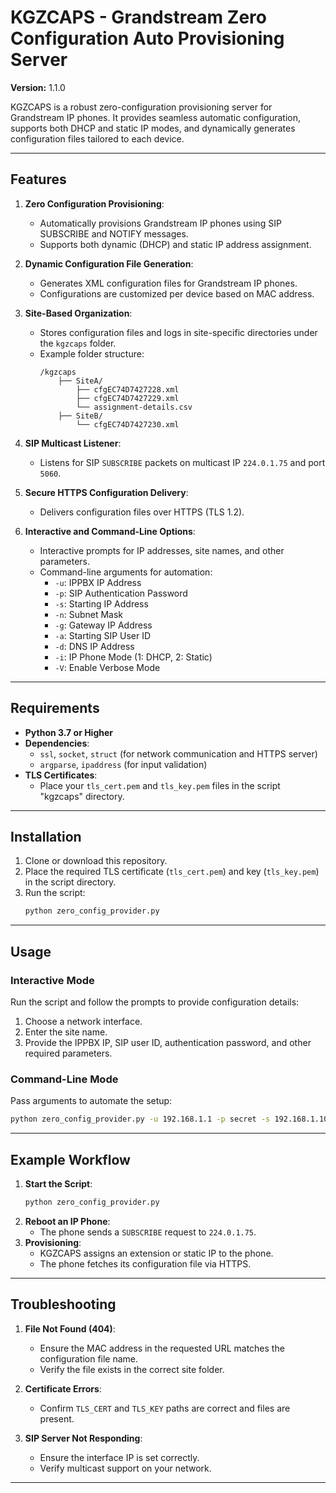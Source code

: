 # KGZCAPS - Grandstream Zero Configuration Auto Provisioning Server

**Version:** 1.1.0

KGZCAPS is a robust zero-configuration provisioning server for Grandstream IP phones.
It provides seamless automatic configuration, supports both DHCP and static IP modes, and dynamically generates configuration files tailored to each device.

---

## Features

1. **Zero Configuration Provisioning**:
   - Automatically provisions Grandstream IP phones using SIP SUBSCRIBE and NOTIFY messages.
   - Supports both dynamic (DHCP) and static IP address assignment.

2. **Dynamic Configuration File Generation**:
   - Generates XML configuration files for Grandstream IP phones.
   - Configurations are customized per device based on MAC address.

3. **Site-Based Organization**:
   - Stores configuration files and logs in site-specific directories under the `kgzcaps` folder.
   - Example folder structure:
     ```
     /kgzcaps
         ├── SiteA/
             ├── cfgEC74D7427228.xml
             ├── cfgEC74D7427229.xml
             └── assignment-details.csv
         ├── SiteB/
             └── cfgEC74D7427230.xml
     ```

4. **SIP Multicast Listener**:
   - Listens for SIP `SUBSCRIBE` packets on multicast IP `224.0.1.75` and port `5060`.

5. **Secure HTTPS Configuration Delivery**:
   - Delivers configuration files over HTTPS (TLS 1.2).

6. **Interactive and Command-Line Options**:
   - Interactive prompts for IP addresses, site names, and other parameters.
   - Command-line arguments for automation:
     - `-u`: IPPBX IP Address
     - `-p`: SIP Authentication Password
     - `-s`: Starting IP Address
     - `-n`: Subnet Mask
     - `-g`: Gateway IP Address
     - `-a`: Starting SIP User ID
     - `-d`: DNS IP Address
     - `-i`: IP Phone Mode (1: DHCP, 2: Static)
     - `-V`: Enable Verbose Mode

---

## Requirements

- **Python 3.7 or Higher**
- **Dependencies**:
  - `ssl`, `socket`, `struct` (for network communication and HTTPS server)
  - `argparse`, `ipaddress` (for input validation)
- **TLS Certificates**:
  - Place your `tls_cert.pem` and `tls_key.pem` files in the script "kgzcaps" directory.

---

## Installation

1. Clone or download this repository.
2. Place the required TLS certificate (`tls_cert.pem`) and key (`tls_key.pem`) in the script directory.
3. Run the script:
   ```bash
   python zero_config_provider.py
   ```

---

## Usage

### Interactive Mode
Run the script and follow the prompts to provide configuration details:
1. Choose a network interface.
2. Enter the site name.
3. Provide the IPPBX IP, SIP user ID, authentication password, and other required parameters.

### Command-Line Mode
Pass arguments to automate the setup:
```bash
python zero_config_provider.py -u 192.168.1.1 -p secret -s 192.168.1.100 -a 400 -i 2 -n 255.255.255.0 -g 192.168.1.1 -d 8.8.8.8
```

---

## Example Workflow

1. **Start the Script**:
   ```bash
   python zero_config_provider.py
   ```
2. **Reboot an IP Phone**:
   - The phone sends a `SUBSCRIBE` request to `224.0.1.75`.
3. **Provisioning**:
   - KGZCAPS assigns an extension or static IP to the phone.
   - The phone fetches its configuration file via HTTPS.

---

## Troubleshooting

1. **File Not Found (404)**:
   - Ensure the MAC address in the requested URL matches the configuration file name.
   - Verify the file exists in the correct site folder.

2. **Certificate Errors**:
   - Confirm `TLS_CERT` and `TLS_KEY` paths are correct and files are present.

3. **SIP Server Not Responding**:
   - Ensure the interface IP is set correctly.
   - Verify multicast support on your network.

---
